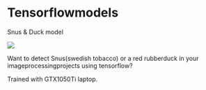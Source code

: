 # Tensorflowmodels

Snus & Duck model

![](ModelGIF.gif)

Want to detect Snus(swedish tobacco) or a red rubberduck in your imageprocessingprojects using tensorflow?

Trained with GTX1050Ti laptop.



